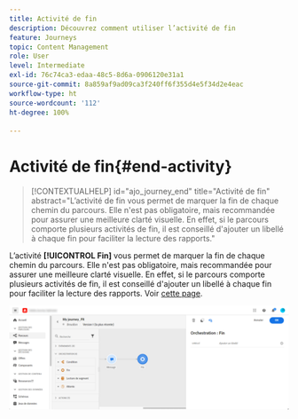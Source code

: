 ```yaml
---
title: Activité de fin
description: Découvrez comment utiliser l’activité de fin
feature: Journeys
topic: Content Management
role: User
level: Intermediate
exl-id: 76c74ca3-edaa-48c5-8d6a-0906120e31a1
source-git-commit: 8a859af9ad09ca3f240ff6f355d4e5f34d2e4eac
workflow-type: ht
source-wordcount: '112'
ht-degree: 100%

---
```


# Activité de fin{#end-activity}

>[!CONTEXTUALHELP]
>id="ajo_journey_end"
>title="Activité de fin"
>abstract="L’activité de fin vous permet de marquer la fin de chaque chemin du parcours. Elle n&#39;est pas obligatoire, mais recommandée pour assurer une meilleure clarté visuelle. En effet, si le parcours comporte plusieurs activités de fin, il est conseillé d&#39;ajouter un libellé à chaque fin pour faciliter la lecture des rapports."

L’activité **[!UICONTROL Fin]** vous permet de marquer la fin de chaque chemin du parcours. Elle n&#39;est pas obligatoire, mais recommandée pour assurer une meilleure clarté visuelle. En effet, si le parcours comporte plusieurs activités de fin, il est conseillé d&#39;ajouter un libellé à chaque fin pour faciliter la lecture des rapports. Voir [cette page](../reports/live-report.md).

![](assets/journey54.png)

